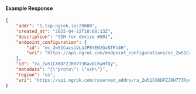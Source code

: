 <!-- Code generated for API Clients. DO NOT EDIT. -->

#### Example Response

```json
{
	"addr": "1.tcp.ngrok.io:20000",
	"created_at": "2025-04-22T10:08:13Z",
	"description": "SSH for device #001",
	"endpoint_configuration": {
		"id": "ec_2w51CazsiVLbJPBYEW2GxNTRh4H",
		"uri": "https://api.ngrok.com/endpoint_configurations/ec_2w51CazsiVLbJPBYEW2GxNTRh4H"
	},
	"id": "ra_2w51CX8DFZJRH7T3RavDC6wHfQy",
	"metadata": "{\"proto\": \"ssh\"}",
	"region": "us",
	"uri": "https://api.ngrok.com/reserved_addrs/ra_2w51CX8DFZJRH7T3RavDC6wHfQy"
}
```
